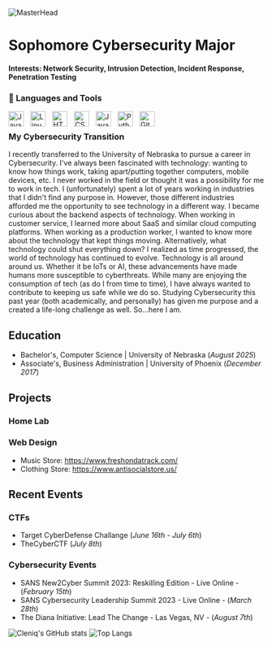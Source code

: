 ![MasterHead](images/csbg.gif)
# Sophomore Cybersecurity Major

#### Interests: Network Security, Intrusion Detection, Incident Response, Penetration Testing

### 🧰 Languages and Tools

<img align="left" alt="Java" width="30px" style="padding-right:10px;" src="https://cdn.jsdelivr.net/gh/devicons/devicon/icons/java/java-original.svg"/>
<img align="left" alt="Linux" width="30px" style="padding-right:10px;" src="https://cdn.jsdelivr.net/gh/devicons/devicon/icons/linux/linux-original.svg" />
<img align="left" alt="HTML" width="30px" style="padding-right:10px;" src="https://cdn.jsdelivr.net/gh/devicons/devicon/icons/html5/html5-plain.svg" />
<img align="left" alt="CSS" width="30px" style="padding-right:10px;" src="https://cdn.jsdelivr.net/gh/devicons/devicon/icons/css3/css3-plain.svg" />
<img align="left" alt="JavaScript" width="30px" style="padding-right:10px;" src="https://cdn.jsdelivr.net/gh/devicons/devicon/icons/javascript/javascript-plain.svg" />
<img align="left" alt="Python" width="30px" style="padding-right:10px;" src="https://cdn.jsdelivr.net/gh/devicons/devicon/icons/python/python-plain.svg" />
<img align="left" alt="GitHub" width="30px" style="padding-right:10px;" src="https://cdn.jsdelivr.net/gh/devicons/devicon/icons/github/github-original.svg" />
<br />

 <h3> My Cybersecurity Transition</h3>
   I recently transferred to the University of Nebraska to pursue a career in Cybersecurity. I've always been fascinated with technology: wanting to know how things work, taking apart/putting together computers, mobile devices, etc. I never worked in the field or thought it was a possibility for me to work in tech. I (unfortunately) spent a lot of years working in industries that I didn't find any purpose in. However, those different industries afforded me the opportunity to see technology in a different way. I became curious about the backend aspects of technology. When working in customer service, I learned more about SaaS and similar cloud computing platforms. When working as a production worker, I wanted to know more about the technology that kept things moving. Alternatively, what technology could shut everything down? I realized as time progressed, the world of technology has continued to evolve. Technology is all around around us. Whether it be IoTs or AI, these advancements have made humans more susceptible to cyberthreats. While many are enjoying the consumption of tech (as do I from time to time), I have always wanted to contribute to keeping us safe while we do so. Studying Cybersecurity this past year (both academically, and personally) has given me purpose and a created a life-long challenge as well. So...here I am.

## Education
- Bachelor's, Computer Science | University of Nebraska (_August 2025_)							       		
- Associate's, Business Administration	| University of Phoenix (_December 2017_)	 			        		

## Projects
### Home Lab

### Web Design
- Music Store: https://www.freshondatrack.com/
- Clothing Store: https://www.antisocialstore.us/

## Recent Events
### CTFs
- Target CyberDefense Challange (_June 16th - July 6th_)
- TheCyberCTF (_July 8th_)

### Cybersecurity Events
- SANS New2Cyber Summit 2023: Reskilling Edition - Live Online - (_February 15th_)
- SANS Cybersecurity Leadership Summit 2023 - Live Online - (_March 28th_)
- The Diana Initiative: Lead The Change - Las Vegas, NV - (_August 7th_) 



![Cleniq's GitHub stats](https://github-readme-stats.vercel.app/api?username=cdanescmd&theme=dark&show_icons=true)
![Top Langs](https://github-readme-stats.vercel.app/api/top-langs/?username=cdanescmd&layout=compact)

